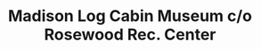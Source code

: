 ---
layout: repo
title: "Madison Log Cabin Museum c/o Rosewood Rec. Center"
id: 16860
permalink: repos/16860/
---